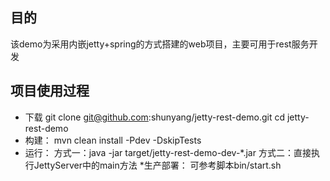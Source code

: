 ## 目的
该demo为采用内嵌jetty+spring的方式搭建的web项目，主要可用于rest服务开发

## 项目使用过程
* 下载
git clone  git@github.com:shunyang/jetty-rest-demo.git
cd jetty-rest-demo
* 构建：
mvn clean install -Pdev -DskipTests
* 运行：
方式一：java -jar target/jetty-rest-demo-dev-*.jar 
方式二：直接执行JettyServer中的main方法
*生产部署：
可参考脚本bin/start.sh


